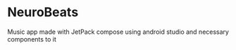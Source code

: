 # NeuroBeats
Music app made with JetPack compose
using android studio and necessary components to it


